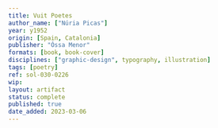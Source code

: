 ```yaml
---
title: Vuit Poetes
author_name: ["Núria Picas"]
year: y1952
origin: [Spain, Catalonia]
publisher: "Óssa Menor"
formats: [book, book-cover]
disciplines: ["graphic-design", typography, illustration]
tags: [poetry]
ref: sol-030-0226
wip:
layout: artifact
status: complete
published: true
date_added: 2023-03-06
---
```


